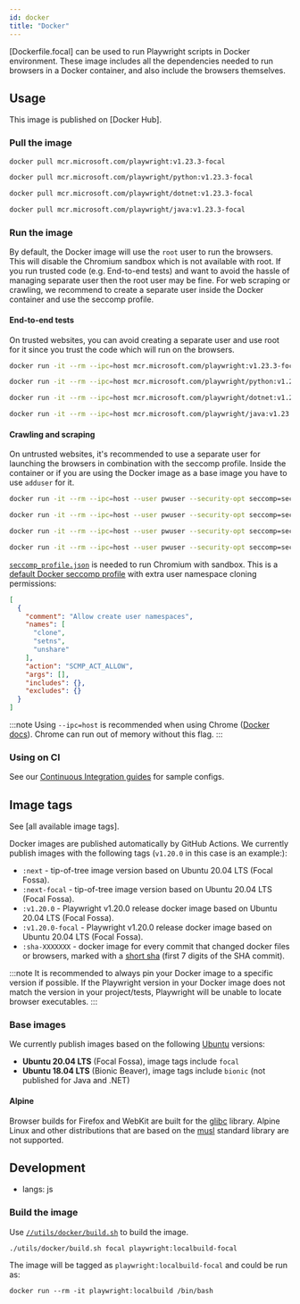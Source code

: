 ```yaml
---
id: docker
title: "Docker"
---
```


[Dockerfile.focal] can be used to run Playwright scripts in Docker environment. These image includes all the dependencies needed to run browsers in a Docker container, and also include the browsers themselves.

<!-- TOC -->

## Usage

This image is published on [Docker Hub].

### Pull the image

```bash js
docker pull mcr.microsoft.com/playwright:v1.23.3-focal
```

```bash python
docker pull mcr.microsoft.com/playwright/python:v1.23.3-focal
```

```bash csharp
docker pull mcr.microsoft.com/playwright/dotnet:v1.23.3-focal
```

```bash java
docker pull mcr.microsoft.com/playwright/java:v1.23.3-focal
```

### Run the image

By default, the Docker image will use the `root` user to run the browsers. This will disable the Chromium sandbox which is not available with root. If you run trusted code (e.g. End-to-end tests) and want to avoid the hassle of managing separate user then the root user may be fine. For web scraping or crawling, we recommend to create a separate user inside the Docker container and use the seccomp profile.

#### End-to-end tests

On trusted websites, you can avoid creating a separate user and use root for it since you trust the code which will run on the browsers.

```bash js
docker run -it --rm --ipc=host mcr.microsoft.com/playwright:v1.23.3-focal /bin/bash
```

```bash python
docker run -it --rm --ipc=host mcr.microsoft.com/playwright/python:v1.23.3-focal /bin/bash
```

```bash csharp
docker run -it --rm --ipc=host mcr.microsoft.com/playwright/dotnet:v1.23.3-focal /bin/bash
```

```bash java
docker run -it --rm --ipc=host mcr.microsoft.com/playwright/java:v1.23.3-focal /bin/bash
```

#### Crawling and scraping

On untrusted websites, it's recommended to use a separate user for launching the browsers in combination with the seccomp profile. Inside the container or if you are using the Docker image as a base image you have to use `adduser` for it.

```bash js
docker run -it --rm --ipc=host --user pwuser --security-opt seccomp=seccomp_profile.json mcr.microsoft.com/playwright:v1.23.3-focal /bin/bash
```

```bash python
docker run -it --rm --ipc=host --user pwuser --security-opt seccomp=seccomp_profile.json mcr.microsoft.com/playwright/python:v1.23.3-focal /bin/bash
```

```bash csharp
docker run -it --rm --ipc=host --user pwuser --security-opt seccomp=seccomp_profile.json mcr.microsoft.com/playwright/dotnet:v1.23.3-focal /bin/bash
```

```bash java
docker run -it --rm --ipc=host --user pwuser --security-opt seccomp=seccomp_profile.json mcr.microsoft.com/playwright/java:v1.23.3-focal /bin/bash
```

[`seccomp_profile.json`](https://github.com/microsoft/playwright/blob/main/utils/docker/seccomp_profile.json) is needed to run Chromium with sandbox. This is a [default Docker seccomp profile](https://github.com/docker/engine/blob/d0d99b04cf6e00ed3fc27e81fc3d94e7eda70af3/profiles/seccomp/default.json) with extra user namespace cloning permissions:

```json
[
  {
    "comment": "Allow create user namespaces",
    "names": [
      "clone",
      "setns",
      "unshare"
    ],
    "action": "SCMP_ACT_ALLOW",
    "args": [],
    "includes": {},
    "excludes": {}
  }
]
```

:::note
Using `--ipc=host` is recommended when using Chrome ([Docker docs](https://docs.docker.com/engine/reference/run/#ipc-settings---ipc)). Chrome can run out of memory without this flag.
:::


### Using on CI

See our [Continuous Integration guides](./ci.md) for sample configs.

## Image tags

See [all available image tags].

Docker images are published automatically by GitHub Actions. We currently publish images with the
following tags (`v1.20.0` in this case is an example:):
- `:next` - tip-of-tree image version based on Ubuntu 20.04 LTS (Focal Fossa).
- `:next-focal` - tip-of-tree image version based on Ubuntu 20.04 LTS (Focal Fossa).
- `:v1.20.0` - Playwright v1.20.0 release docker image based on Ubuntu 20.04 LTS (Focal Fossa).
- `:v1.20.0-focal` - Playwright v1.20.0 release docker image based on Ubuntu 20.04 LTS (Focal Fossa).
- `:sha-XXXXXXX` - docker image for every commit that changed
  docker files or browsers, marked with a [short sha](https://git-scm.com/book/en/v2/Git-Tools-Revision-Selection#Short-SHA-1) (first 7 digits of the SHA commit).

:::note
It is recommended to always pin your Docker image to a specific version if possible. If the Playwright version in your Docker image does not match the version in your project/tests, Playwright will be unable to locate browser executables.
:::

### Base images

We currently publish images based on the following [Ubuntu](https://hub.docker.com/_/ubuntu) versions:
- **Ubuntu 20.04 LTS** (Focal Fossa), image tags include `focal`
- **Ubuntu 18.04 LTS** (Bionic Beaver), image tags include `bionic` (not published for Java and .NET)

#### Alpine

Browser builds for Firefox and WebKit are built for the [glibc](https://en.wikipedia.org/wiki/Glibc) library. Alpine Linux and other distributions that are based on the [musl](https://en.wikipedia.org/wiki/Musl) standard library are not supported.

## Development
* langs: js

### Build the image

Use [`//utils/docker/build.sh`](https://github.com/microsoft/playwright/blob/main/utils/docker/build.sh) to build the image.

```
./utils/docker/build.sh focal playwright:localbuild-focal
```

The image will be tagged as `playwright:localbuild-focal` and could be run as:

```
docker run --rm -it playwright:localbuild /bin/bash
```
